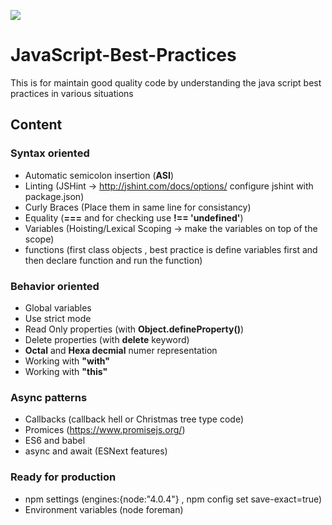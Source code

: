 ![](http://i.imgur.com/BQLvK07.png)


# JavaScript-Best-Practices
This is for maintain good quality code by understanding the java script best practices in various situations

## Content
### Syntax oriented
- Automatic semicolon insertion (**ASI**)
- Linting (JSHint -> http://jshint.com/docs/options/ configure jshint with package.json)
- Curly Braces (Place them in same line for consistancy)
- Equality (**===** and for checking use **!== 'undefined'**)
- Variables (Hoisting/Lexical Scoping -> make the variables on top of the scope)
- functions (first class objects , best practice is define variables first and then declare function and run the function)

### Behavior oriented
- Global variables
- Use strict mode
- Read Only properties (with **Object.defineProperty()**)
- Delete properties (with **delete** keyword)
- **Octal** and **Hexa decmial** numer representation
- Working with **"with"**
- Working with **"this"**

### Async patterns
- Callbacks (callback hell or Christmas tree type code)
- Promices (https://www.promisejs.org/)
- ES6 and babel
- async and await (ESNext features)

### Ready for production
- npm settings (engines:{node:"4.0.4"} , npm config set save-exact=true)
- Environment variables (node foreman)
